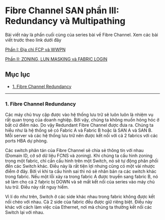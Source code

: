 # Fibre Channel SAN phần III: Redundancy và Multipathing

Bài viết này là phần cuối cùng của series bài về Fibre Channel. Xem các bài viết trước theo link dưới đây

[Phần I: Địa chỉ FCP và WWPN](https://github.com/trimq/mdt-technical/blob/master/TRIMQ/Storage/docs/FibreChannel-Part-I.md)

[Phần II: ZONING, LUN MASKING và FABRIC LOGIN](https://github.com/trimq/mdt-technical/blob/master/TRIMQ/Storage/docs/FibreChannel-Part-II.md)

## Mục lục

- [1. Fibre Channel Redundancy](#1)




-----------------------------------------------

<a name="1"></a>

### 1. Fibre Channel Redundancy

Các máy chủ truy cập được vào hệ thống lưu trữ sẽ luôn luôn là nhiệm vụ rất quan trọng của doanh nghiệp. Bởi vậy, chúng ta không muốn hỏng hóc ở bất cứ điểm nào. Do vậy Redundant Fibre Channel được đưa ra. Chúng ta hiểu như là hệ thống sẽ có Fabric A và Fabric B hoặc là SAN A và SAN B. Mỗi server và các hệ thống lưu trữ nên được kết nối với cả 2 fabrics với các ports HBA dự phòng.

Các switch phân tán của Fibre Channel sẽ chia sẻ thông tin với nhau (Domain ID, cở sở dữ liệu FCNS và zoning). Khi chúng ta cấu hình zoning trong một fabric, chỉ cần cấu hình trên một Switch, nó sẽ tự động phân phối đến các Switch khác. Điều này là rất tiện lợi nhưng cũng có một vài nhược điểm ở đây. Bởi vì khi ta cấu hình sai thì nó sẽ nhân bản ra các switch khác trong fabric. Nếu một lỗi xảy ra trong fabric A được truyền sang fabric B, nó sẽ làm cho cả 2 fabric bị DOWN và sẽ mất kết nối của series vào máy chủ lưu trữ. Điều này rất nguy hiểm.

Vì lí do như trên, Switch ở các side khác nhau trong fabric không được kết nối chéo với nhau. Cả 2 side của fabric đều được giữ riêng biệt. Điều này khác với cách làm việc của Ethernet, nơi mà chúng ta thường kết nối các Switch lại với nhau.

